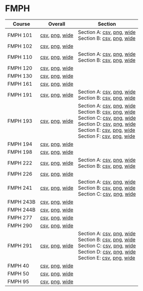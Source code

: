 # FMPH

| Course | Overall | Section |
| ------ | ------- | ------- |
| FMPH 101 | [csv](https://github.com/UCSD-Historical-Enrollment-Data/2024Winter/blob/main/overall/FMPH%20101.csv), [png](https://raw.githubusercontent.com/UCSD-Historical-Enrollment-Data/2024Winter/main/plot_overall/FMPH%20101.png), [wide](https://raw.githubusercontent.com/UCSD-Historical-Enrollment-Data/2024Winter/main/plot_overall_wide/FMPH%20101.png) | Section A: [csv](https://github.com/UCSD-Historical-Enrollment-Data/2024Winter/blob/main/section/FMPH%20101_A.csv), [png](https://raw.githubusercontent.com/UCSD-Historical-Enrollment-Data/2024Winter/main/plot_section/FMPH%20101_A.png), [wide](https://raw.githubusercontent.com/UCSD-Historical-Enrollment-Data/2024Winter/main/plot_section_wide/FMPH%20101_A.png)<br>Section B: [csv](https://github.com/UCSD-Historical-Enrollment-Data/2024Winter/blob/main/section/FMPH%20101_B.csv), [png](https://raw.githubusercontent.com/UCSD-Historical-Enrollment-Data/2024Winter/main/plot_section/FMPH%20101_B.png), [wide](https://raw.githubusercontent.com/UCSD-Historical-Enrollment-Data/2024Winter/main/plot_section_wide/FMPH%20101_B.png) |
| FMPH 102 | [csv](https://github.com/UCSD-Historical-Enrollment-Data/2024Winter/blob/main/overall/FMPH%20102.csv), [png](https://raw.githubusercontent.com/UCSD-Historical-Enrollment-Data/2024Winter/main/plot_overall/FMPH%20102.png), [wide](https://raw.githubusercontent.com/UCSD-Historical-Enrollment-Data/2024Winter/main/plot_overall_wide/FMPH%20102.png) |  |
| FMPH 110 | [csv](https://github.com/UCSD-Historical-Enrollment-Data/2024Winter/blob/main/overall/FMPH%20110.csv), [png](https://raw.githubusercontent.com/UCSD-Historical-Enrollment-Data/2024Winter/main/plot_overall/FMPH%20110.png), [wide](https://raw.githubusercontent.com/UCSD-Historical-Enrollment-Data/2024Winter/main/plot_overall_wide/FMPH%20110.png) | Section A: [csv](https://github.com/UCSD-Historical-Enrollment-Data/2024Winter/blob/main/section/FMPH%20110_A.csv), [png](https://raw.githubusercontent.com/UCSD-Historical-Enrollment-Data/2024Winter/main/plot_section/FMPH%20110_A.png), [wide](https://raw.githubusercontent.com/UCSD-Historical-Enrollment-Data/2024Winter/main/plot_section_wide/FMPH%20110_A.png)<br>Section B: [csv](https://github.com/UCSD-Historical-Enrollment-Data/2024Winter/blob/main/section/FMPH%20110_B.csv), [png](https://raw.githubusercontent.com/UCSD-Historical-Enrollment-Data/2024Winter/main/plot_section/FMPH%20110_B.png), [wide](https://raw.githubusercontent.com/UCSD-Historical-Enrollment-Data/2024Winter/main/plot_section_wide/FMPH%20110_B.png) |
| FMPH 120 | [csv](https://github.com/UCSD-Historical-Enrollment-Data/2024Winter/blob/main/overall/FMPH%20120.csv), [png](https://raw.githubusercontent.com/UCSD-Historical-Enrollment-Data/2024Winter/main/plot_overall/FMPH%20120.png), [wide](https://raw.githubusercontent.com/UCSD-Historical-Enrollment-Data/2024Winter/main/plot_overall_wide/FMPH%20120.png) |  |
| FMPH 130 | [csv](https://github.com/UCSD-Historical-Enrollment-Data/2024Winter/blob/main/overall/FMPH%20130.csv), [png](https://raw.githubusercontent.com/UCSD-Historical-Enrollment-Data/2024Winter/main/plot_overall/FMPH%20130.png), [wide](https://raw.githubusercontent.com/UCSD-Historical-Enrollment-Data/2024Winter/main/plot_overall_wide/FMPH%20130.png) |  |
| FMPH 161 | [csv](https://github.com/UCSD-Historical-Enrollment-Data/2024Winter/blob/main/overall/FMPH%20161.csv), [png](https://raw.githubusercontent.com/UCSD-Historical-Enrollment-Data/2024Winter/main/plot_overall/FMPH%20161.png), [wide](https://raw.githubusercontent.com/UCSD-Historical-Enrollment-Data/2024Winter/main/plot_overall_wide/FMPH%20161.png) |  |
| FMPH 191 | [csv](https://github.com/UCSD-Historical-Enrollment-Data/2024Winter/blob/main/overall/FMPH%20191.csv), [png](https://raw.githubusercontent.com/UCSD-Historical-Enrollment-Data/2024Winter/main/plot_overall/FMPH%20191.png), [wide](https://raw.githubusercontent.com/UCSD-Historical-Enrollment-Data/2024Winter/main/plot_overall_wide/FMPH%20191.png) | Section A: [csv](https://github.com/UCSD-Historical-Enrollment-Data/2024Winter/blob/main/section/FMPH%20191_A.csv), [png](https://raw.githubusercontent.com/UCSD-Historical-Enrollment-Data/2024Winter/main/plot_section/FMPH%20191_A.png), [wide](https://raw.githubusercontent.com/UCSD-Historical-Enrollment-Data/2024Winter/main/plot_section_wide/FMPH%20191_A.png)<br>Section B: [csv](https://github.com/UCSD-Historical-Enrollment-Data/2024Winter/blob/main/section/FMPH%20191_B.csv), [png](https://raw.githubusercontent.com/UCSD-Historical-Enrollment-Data/2024Winter/main/plot_section/FMPH%20191_B.png), [wide](https://raw.githubusercontent.com/UCSD-Historical-Enrollment-Data/2024Winter/main/plot_section_wide/FMPH%20191_B.png) |
| FMPH 193 | [csv](https://github.com/UCSD-Historical-Enrollment-Data/2024Winter/blob/main/overall/FMPH%20193.csv), [png](https://raw.githubusercontent.com/UCSD-Historical-Enrollment-Data/2024Winter/main/plot_overall/FMPH%20193.png), [wide](https://raw.githubusercontent.com/UCSD-Historical-Enrollment-Data/2024Winter/main/plot_overall_wide/FMPH%20193.png) | Section A: [csv](https://github.com/UCSD-Historical-Enrollment-Data/2024Winter/blob/main/section/FMPH%20193_A.csv), [png](https://raw.githubusercontent.com/UCSD-Historical-Enrollment-Data/2024Winter/main/plot_section/FMPH%20193_A.png), [wide](https://raw.githubusercontent.com/UCSD-Historical-Enrollment-Data/2024Winter/main/plot_section_wide/FMPH%20193_A.png)<br>Section B: [csv](https://github.com/UCSD-Historical-Enrollment-Data/2024Winter/blob/main/section/FMPH%20193_B.csv), [png](https://raw.githubusercontent.com/UCSD-Historical-Enrollment-Data/2024Winter/main/plot_section/FMPH%20193_B.png), [wide](https://raw.githubusercontent.com/UCSD-Historical-Enrollment-Data/2024Winter/main/plot_section_wide/FMPH%20193_B.png)<br>Section C: [csv](https://github.com/UCSD-Historical-Enrollment-Data/2024Winter/blob/main/section/FMPH%20193_C.csv), [png](https://raw.githubusercontent.com/UCSD-Historical-Enrollment-Data/2024Winter/main/plot_section/FMPH%20193_C.png), [wide](https://raw.githubusercontent.com/UCSD-Historical-Enrollment-Data/2024Winter/main/plot_section_wide/FMPH%20193_C.png)<br>Section D: [csv](https://github.com/UCSD-Historical-Enrollment-Data/2024Winter/blob/main/section/FMPH%20193_D.csv), [png](https://raw.githubusercontent.com/UCSD-Historical-Enrollment-Data/2024Winter/main/plot_section/FMPH%20193_D.png), [wide](https://raw.githubusercontent.com/UCSD-Historical-Enrollment-Data/2024Winter/main/plot_section_wide/FMPH%20193_D.png)<br>Section E: [csv](https://github.com/UCSD-Historical-Enrollment-Data/2024Winter/blob/main/section/FMPH%20193_E.csv), [png](https://raw.githubusercontent.com/UCSD-Historical-Enrollment-Data/2024Winter/main/plot_section/FMPH%20193_E.png), [wide](https://raw.githubusercontent.com/UCSD-Historical-Enrollment-Data/2024Winter/main/plot_section_wide/FMPH%20193_E.png)<br>Section F: [csv](https://github.com/UCSD-Historical-Enrollment-Data/2024Winter/blob/main/section/FMPH%20193_F.csv), [png](https://raw.githubusercontent.com/UCSD-Historical-Enrollment-Data/2024Winter/main/plot_section/FMPH%20193_F.png), [wide](https://raw.githubusercontent.com/UCSD-Historical-Enrollment-Data/2024Winter/main/plot_section_wide/FMPH%20193_F.png) |
| FMPH 194 | [csv](https://github.com/UCSD-Historical-Enrollment-Data/2024Winter/blob/main/overall/FMPH%20194.csv), [png](https://raw.githubusercontent.com/UCSD-Historical-Enrollment-Data/2024Winter/main/plot_overall/FMPH%20194.png), [wide](https://raw.githubusercontent.com/UCSD-Historical-Enrollment-Data/2024Winter/main/plot_overall_wide/FMPH%20194.png) |  |
| FMPH 198 | [csv](https://github.com/UCSD-Historical-Enrollment-Data/2024Winter/blob/main/overall/FMPH%20198.csv), [png](https://raw.githubusercontent.com/UCSD-Historical-Enrollment-Data/2024Winter/main/plot_overall/FMPH%20198.png), [wide](https://raw.githubusercontent.com/UCSD-Historical-Enrollment-Data/2024Winter/main/plot_overall_wide/FMPH%20198.png) |  |
| FMPH 222 | [csv](https://github.com/UCSD-Historical-Enrollment-Data/2024Winter/blob/main/overall/FMPH%20222.csv), [png](https://raw.githubusercontent.com/UCSD-Historical-Enrollment-Data/2024Winter/main/plot_overall/FMPH%20222.png), [wide](https://raw.githubusercontent.com/UCSD-Historical-Enrollment-Data/2024Winter/main/plot_overall_wide/FMPH%20222.png) | Section A: [csv](https://github.com/UCSD-Historical-Enrollment-Data/2024Winter/blob/main/section/FMPH%20222_A.csv), [png](https://raw.githubusercontent.com/UCSD-Historical-Enrollment-Data/2024Winter/main/plot_section/FMPH%20222_A.png), [wide](https://raw.githubusercontent.com/UCSD-Historical-Enrollment-Data/2024Winter/main/plot_section_wide/FMPH%20222_A.png)<br>Section B: [csv](https://github.com/UCSD-Historical-Enrollment-Data/2024Winter/blob/main/section/FMPH%20222_B.csv), [png](https://raw.githubusercontent.com/UCSD-Historical-Enrollment-Data/2024Winter/main/plot_section/FMPH%20222_B.png), [wide](https://raw.githubusercontent.com/UCSD-Historical-Enrollment-Data/2024Winter/main/plot_section_wide/FMPH%20222_B.png) |
| FMPH 226 | [csv](https://github.com/UCSD-Historical-Enrollment-Data/2024Winter/blob/main/overall/FMPH%20226.csv), [png](https://raw.githubusercontent.com/UCSD-Historical-Enrollment-Data/2024Winter/main/plot_overall/FMPH%20226.png), [wide](https://raw.githubusercontent.com/UCSD-Historical-Enrollment-Data/2024Winter/main/plot_overall_wide/FMPH%20226.png) |  |
| FMPH 241 | [csv](https://github.com/UCSD-Historical-Enrollment-Data/2024Winter/blob/main/overall/FMPH%20241.csv), [png](https://raw.githubusercontent.com/UCSD-Historical-Enrollment-Data/2024Winter/main/plot_overall/FMPH%20241.png), [wide](https://raw.githubusercontent.com/UCSD-Historical-Enrollment-Data/2024Winter/main/plot_overall_wide/FMPH%20241.png) | Section A: [csv](https://github.com/UCSD-Historical-Enrollment-Data/2024Winter/blob/main/section/FMPH%20241_A.csv), [png](https://raw.githubusercontent.com/UCSD-Historical-Enrollment-Data/2024Winter/main/plot_section/FMPH%20241_A.png), [wide](https://raw.githubusercontent.com/UCSD-Historical-Enrollment-Data/2024Winter/main/plot_section_wide/FMPH%20241_A.png)<br>Section B: [csv](https://github.com/UCSD-Historical-Enrollment-Data/2024Winter/blob/main/section/FMPH%20241_B.csv), [png](https://raw.githubusercontent.com/UCSD-Historical-Enrollment-Data/2024Winter/main/plot_section/FMPH%20241_B.png), [wide](https://raw.githubusercontent.com/UCSD-Historical-Enrollment-Data/2024Winter/main/plot_section_wide/FMPH%20241_B.png)<br>Section C: [csv](https://github.com/UCSD-Historical-Enrollment-Data/2024Winter/blob/main/section/FMPH%20241_C.csv), [png](https://raw.githubusercontent.com/UCSD-Historical-Enrollment-Data/2024Winter/main/plot_section/FMPH%20241_C.png), [wide](https://raw.githubusercontent.com/UCSD-Historical-Enrollment-Data/2024Winter/main/plot_section_wide/FMPH%20241_C.png) |
| FMPH 243B | [csv](https://github.com/UCSD-Historical-Enrollment-Data/2024Winter/blob/main/overall/FMPH%20243B.csv), [png](https://raw.githubusercontent.com/UCSD-Historical-Enrollment-Data/2024Winter/main/plot_overall/FMPH%20243B.png), [wide](https://raw.githubusercontent.com/UCSD-Historical-Enrollment-Data/2024Winter/main/plot_overall_wide/FMPH%20243B.png) |  |
| FMPH 244B | [csv](https://github.com/UCSD-Historical-Enrollment-Data/2024Winter/blob/main/overall/FMPH%20244B.csv), [png](https://raw.githubusercontent.com/UCSD-Historical-Enrollment-Data/2024Winter/main/plot_overall/FMPH%20244B.png), [wide](https://raw.githubusercontent.com/UCSD-Historical-Enrollment-Data/2024Winter/main/plot_overall_wide/FMPH%20244B.png) |  |
| FMPH 277 | [csv](https://github.com/UCSD-Historical-Enrollment-Data/2024Winter/blob/main/overall/FMPH%20277.csv), [png](https://raw.githubusercontent.com/UCSD-Historical-Enrollment-Data/2024Winter/main/plot_overall/FMPH%20277.png), [wide](https://raw.githubusercontent.com/UCSD-Historical-Enrollment-Data/2024Winter/main/plot_overall_wide/FMPH%20277.png) |  |
| FMPH 290 | [csv](https://github.com/UCSD-Historical-Enrollment-Data/2024Winter/blob/main/overall/FMPH%20290.csv), [png](https://raw.githubusercontent.com/UCSD-Historical-Enrollment-Data/2024Winter/main/plot_overall/FMPH%20290.png), [wide](https://raw.githubusercontent.com/UCSD-Historical-Enrollment-Data/2024Winter/main/plot_overall_wide/FMPH%20290.png) |  |
| FMPH 291 | [csv](https://github.com/UCSD-Historical-Enrollment-Data/2024Winter/blob/main/overall/FMPH%20291.csv), [png](https://raw.githubusercontent.com/UCSD-Historical-Enrollment-Data/2024Winter/main/plot_overall/FMPH%20291.png), [wide](https://raw.githubusercontent.com/UCSD-Historical-Enrollment-Data/2024Winter/main/plot_overall_wide/FMPH%20291.png) | Section A: [csv](https://github.com/UCSD-Historical-Enrollment-Data/2024Winter/blob/main/section/FMPH%20291_A.csv), [png](https://raw.githubusercontent.com/UCSD-Historical-Enrollment-Data/2024Winter/main/plot_section/FMPH%20291_A.png), [wide](https://raw.githubusercontent.com/UCSD-Historical-Enrollment-Data/2024Winter/main/plot_section_wide/FMPH%20291_A.png)<br>Section B: [csv](https://github.com/UCSD-Historical-Enrollment-Data/2024Winter/blob/main/section/FMPH%20291_B.csv), [png](https://raw.githubusercontent.com/UCSD-Historical-Enrollment-Data/2024Winter/main/plot_section/FMPH%20291_B.png), [wide](https://raw.githubusercontent.com/UCSD-Historical-Enrollment-Data/2024Winter/main/plot_section_wide/FMPH%20291_B.png)<br>Section C: [csv](https://github.com/UCSD-Historical-Enrollment-Data/2024Winter/blob/main/section/FMPH%20291_C.csv), [png](https://raw.githubusercontent.com/UCSD-Historical-Enrollment-Data/2024Winter/main/plot_section/FMPH%20291_C.png), [wide](https://raw.githubusercontent.com/UCSD-Historical-Enrollment-Data/2024Winter/main/plot_section_wide/FMPH%20291_C.png)<br>Section D: [csv](https://github.com/UCSD-Historical-Enrollment-Data/2024Winter/blob/main/section/FMPH%20291_D.csv), [png](https://raw.githubusercontent.com/UCSD-Historical-Enrollment-Data/2024Winter/main/plot_section/FMPH%20291_D.png), [wide](https://raw.githubusercontent.com/UCSD-Historical-Enrollment-Data/2024Winter/main/plot_section_wide/FMPH%20291_D.png)<br>Section E: [csv](https://github.com/UCSD-Historical-Enrollment-Data/2024Winter/blob/main/section/FMPH%20291_E.csv), [png](https://raw.githubusercontent.com/UCSD-Historical-Enrollment-Data/2024Winter/main/plot_section/FMPH%20291_E.png), [wide](https://raw.githubusercontent.com/UCSD-Historical-Enrollment-Data/2024Winter/main/plot_section_wide/FMPH%20291_E.png) |
| FMPH 40 | [csv](https://github.com/UCSD-Historical-Enrollment-Data/2024Winter/blob/main/overall/FMPH%2040.csv), [png](https://raw.githubusercontent.com/UCSD-Historical-Enrollment-Data/2024Winter/main/plot_overall/FMPH%2040.png), [wide](https://raw.githubusercontent.com/UCSD-Historical-Enrollment-Data/2024Winter/main/plot_overall_wide/FMPH%2040.png) |  |
| FMPH 50 | [csv](https://github.com/UCSD-Historical-Enrollment-Data/2024Winter/blob/main/overall/FMPH%2050.csv), [png](https://raw.githubusercontent.com/UCSD-Historical-Enrollment-Data/2024Winter/main/plot_overall/FMPH%2050.png), [wide](https://raw.githubusercontent.com/UCSD-Historical-Enrollment-Data/2024Winter/main/plot_overall_wide/FMPH%2050.png) |  |
| FMPH 95 | [csv](https://github.com/UCSD-Historical-Enrollment-Data/2024Winter/blob/main/overall/FMPH%2095.csv), [png](https://raw.githubusercontent.com/UCSD-Historical-Enrollment-Data/2024Winter/main/plot_overall/FMPH%2095.png), [wide](https://raw.githubusercontent.com/UCSD-Historical-Enrollment-Data/2024Winter/main/plot_overall_wide/FMPH%2095.png) |  |
